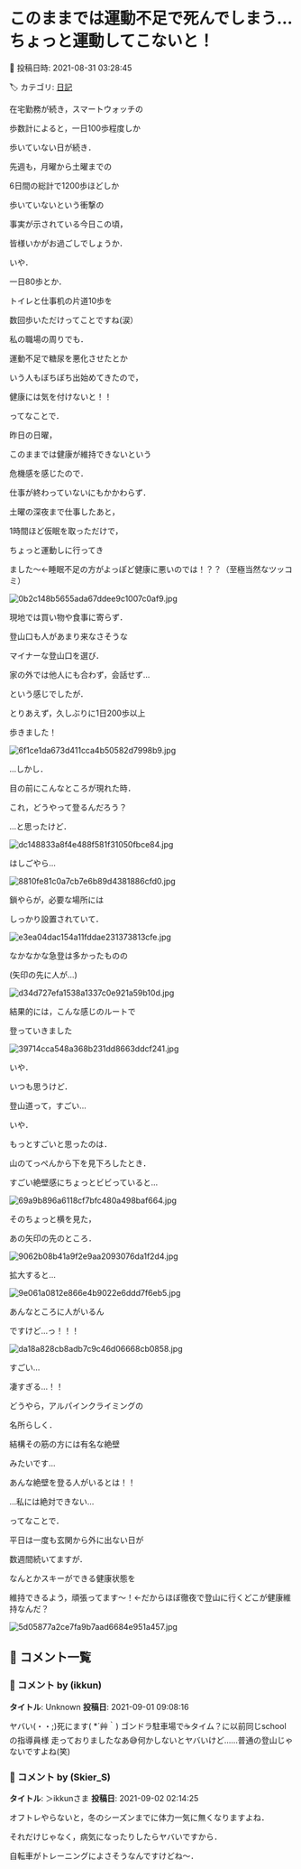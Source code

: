 # このままでは運動不足で死んでしまう…ちょっと運動してこないと！

📅 投稿日時: 2021-08-31 03:28:45

🏷️ カテゴリ: [日記](cc4b5682fb7b8b144980957a978653fb0.md)

在宅勤務が続き，スマートウォッチの


歩数計によると，一日100歩程度しか


歩いていない日が続き．


先週も，月曜から土曜までの


6日間の総計で1200歩ほどしか


歩いていないという衝撃の


事実が示されている今日この頃，


皆様いかがお過ごしでしょうか．





いや．


一日80歩とか．


トイレと仕事机の片道10歩を


数回歩いただけってことですね(涙）


私の職場の周りでも．


運動不足で糖尿を悪化させたとか


いう人もぼちぼち出始めてきたので，


健康には気を付けないと！！





ってなことで．


昨日の日曜，


このままでは健康が維持できないという


危機感を感じたので．


仕事が終わっていないにもかかわらず．


土曜の深夜まで仕事したあと，


1時間ほど仮眠を取っただけで，


ちょっと運動しに行ってき


ました～←睡眠不足の方がよっぽど健康に悪いのでは！？？（至極当然なツッコミ）




![0b2c148b5655ada67ddee9c1007c0af9.jpg](images/0b2c148b5655ada67ddee9c1007c0af9.jpg)







現地では買い物や食事に寄らず．


登山口も人があまり来なさそうな


マイナーな登山口を選び．


家の外では他人にも合わず，会話せず…


という感じでしたが．


とりあえず，久しぶりに1日200歩以上


歩きました！




![6f1ce1da673d411cca4b50582d7998b9.jpg](images/6f1ce1da673d411cca4b50582d7998b9.jpg)







…しかし．


目の前にこんなところが現れた時．


これ，どうやって登るんだろう？


…と思ったけど．




![dc148833a8f4e488f581f31050fbce84.jpg](images/dc148833a8f4e488f581f31050fbce84.jpg)




はしごやら…




![8810fe81c0a7cb7e6b89d4381886cfd0.jpg](images/8810fe81c0a7cb7e6b89d4381886cfd0.jpg)




鎖やらが，必要な場所には


しっかり設置されていて．




![e3ea04dac154a11fddae231373813cfe.jpg](images/e3ea04dac154a11fddae231373813cfe.jpg)




なかなかな急登は多かったものの


(矢印の先に人が…)




![d34d727efa1538a1337c0e921a59b10d.jpg](images/d34d727efa1538a1337c0e921a59b10d.jpg)




結果的には，こんな感じのルートで


登っていきました




![39714cca548a368b231dd8663ddcf241.jpg](images/39714cca548a368b231dd8663ddcf241.jpg)




いや．


いつも思うけど．


登山道って，すごい…





いや．


もっとすごいと思ったのは．


山のてっぺんから下を見下ろしたとき．


すごい絶壁感にちょっとビビっていると…




![69a9b896a6118cf7bfc480a498baf664.jpg](images/69a9b896a6118cf7bfc480a498baf664.jpg)




そのちょっと横を見た，


あの矢印の先のところ．




![9062b08b41a9f2e9aa2093076da1f2d4.jpg](images/9062b08b41a9f2e9aa2093076da1f2d4.jpg)




拡大すると…




![9e061a0812e866e4b9022e6ddd7f6eb5.jpg](images/9e061a0812e866e4b9022e6ddd7f6eb5.jpg)




あんなところに人がいるん


ですけど…っ！！！




![da18a828cb8adb7c9c46d06668cb0858.jpg](images/da18a828cb8adb7c9c46d06668cb0858.jpg)




すごい…


凄すぎる…！！





どうやら，アルパインクライミングの


名所らしく．


結構その筋の方には有名な絶壁


みたいです…


あんな絶壁を登る人がいるとは！！


…私には絶対できない…





ってなことで．


平日は一度も玄関から外に出ない日が


数週間続いてますが．


なんとかスキーができる健康状態を


維持できるよう，頑張ってます～！←だからほぼ徹夜で登山に行くどこが健康維持なんだ？




![5d05877a2ce7fa9b7aad6684e951a457.jpg](images/5d05877a2ce7fa9b7aad6684e951a457.jpg)

## 💬 コメント一覧

### 💬 コメント by (ikkun)
**タイトル**: Unknown
**投稿日**: 2021-09-01 09:08:16

ヤバい(・・;)死にます( *´艸｀)  ゴンドラ駐車場で☕タイム？に以前同じschoolの指導員様 走っておりましたなあ😅何かしないとヤバいけど……普通の登山じゃないですよね(笑)

### 💬 コメント by (Skier_S)
**タイトル**: ＞ikkunさま
**投稿日**: 2021-09-02 02:14:25

オフトレやらないと，冬のシーズンまでに体力一気に無くなりますよね．

それだけじゃなく，病気になったりしたらヤバいですから．

自転車がトレーニングによさそうなんですけどね～．

